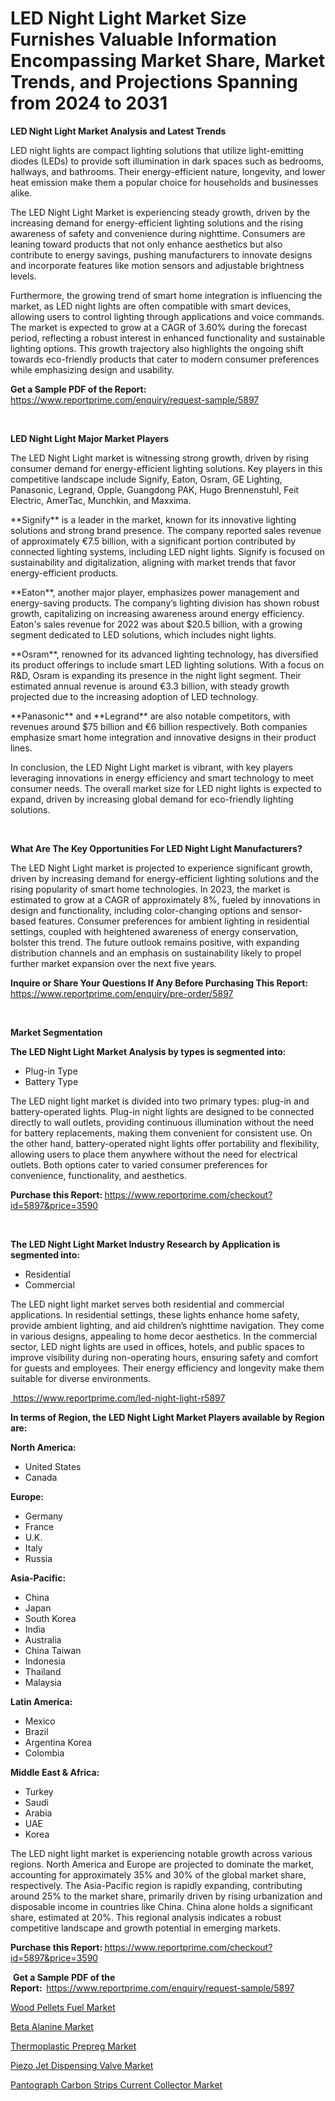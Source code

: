 <p><h1>LED Night Light Market Size Furnishes Valuable Information Encompassing Market Share, Market Trends, and Projections Spanning from 2024 to 2031</h1></p><p><strong>LED Night Light Market Analysis and Latest Trends</strong></p>
<p><p>LED night lights are compact lighting solutions that utilize light-emitting diodes (LEDs) to provide soft illumination in dark spaces such as bedrooms, hallways, and bathrooms. Their energy-efficient nature, longevity, and lower heat emission make them a popular choice for households and businesses alike. </p><p>The LED Night Light Market is experiencing steady growth, driven by the increasing demand for energy-efficient lighting solutions and the rising awareness of safety and convenience during nighttime. Consumers are leaning toward products that not only enhance aesthetics but also contribute to energy savings, pushing manufacturers to innovate designs and incorporate features like motion sensors and adjustable brightness levels. </p><p>Furthermore, the growing trend of smart home integration is influencing the market, as LED night lights are often compatible with smart devices, allowing users to control lighting through applications and voice commands. The market is expected to grow at a CAGR of 3.60% during the forecast period, reflecting a robust interest in enhanced functionality and sustainable lighting options. This growth trajectory also highlights the ongoing shift towards eco-friendly products that cater to modern consumer preferences while emphasizing design and usability.</p></p>
<p><strong>Get a Sample PDF of the Report:&nbsp;</strong> <a href="https://www.reportprime.com/enquiry/request-sample/5897">https://www.reportprime.com/enquiry/request-sample/5897</a></p>
<p>&nbsp;</p>
<p><strong>LED Night Light Major Market Players</strong></p>
<p><p>The LED Night Light market is witnessing strong growth, driven by rising consumer demand for energy-efficient lighting solutions. Key players in this competitive landscape include Signify, Eaton, Osram, GE Lighting, Panasonic, Legrand, Opple, Guangdong PAK, Hugo Brennenstuhl, Feit Electric, AmerTac, Munchkin, and Maxxima.</p><p>**Signify** is a leader in the market, known for its innovative lighting solutions and strong brand presence. The company reported sales revenue of approximately €7.5 billion, with a significant portion contributed by connected lighting systems, including LED night lights. Signify is focused on sustainability and digitalization, aligning with market trends that favor energy-efficient products.</p><p>**Eaton**, another major player, emphasizes power management and energy-saving products. The company’s lighting division has shown robust growth, capitalizing on increasing awareness around energy efficiency. Eaton's sales revenue for 2022 was about $20.5 billion, with a growing segment dedicated to LED solutions, which includes night lights.</p><p>**Osram**, renowned for its advanced lighting technology, has diversified its product offerings to include smart LED lighting solutions. With a focus on R&D, Osram is expanding its presence in the night light segment. Their estimated annual revenue is around €3.3 billion, with steady growth projected due to the increasing adoption of LED technology.</p><p>**Panasonic** and **Legrand** are also notable competitors, with revenues around $75 billion and €6 billion respectively. Both companies emphasize smart home integration and innovative designs in their product lines.</p><p>In conclusion, the LED Night Light market is vibrant, with key players leveraging innovations in energy efficiency and smart technology to meet consumer needs. The overall market size for LED night lights is expected to expand, driven by increasing global demand for eco-friendly lighting solutions.</p></p>
<p>&nbsp;</p>
<p><strong>What Are The Key Opportunities For LED Night Light Manufacturers?</strong></p>
<p><p>The LED Night Light market is projected to experience significant growth, driven by increasing demand for energy-efficient lighting solutions and the rising popularity of smart home technologies. In 2023, the market is estimated to grow at a CAGR of approximately 8%, fueled by innovations in design and functionality, including color-changing options and sensor-based features. Consumer preferences for ambient lighting in residential settings, coupled with heightened awareness of energy conservation, bolster this trend. The future outlook remains positive, with expanding distribution channels and an emphasis on sustainability likely to propel further market expansion over the next five years.</p></p>
<p><strong>Inquire or Share Your Questions If Any Before Purchasing This Report:</strong> <a href="https://www.reportprime.com/enquiry/pre-order/5897">https://www.reportprime.com/enquiry/pre-order/5897</a></p>
<p>&nbsp;</p>
<p><strong>Market Segmentation</strong></p>
<p><strong>The LED Night Light Market Analysis by types is segmented into:</strong></p>
<p><ul><li>Plug-in Type</li><li>Battery Type</li></ul></p>
<p><p>The LED night light market is divided into two primary types: plug-in and battery-operated lights. Plug-in night lights are designed to be connected directly to wall outlets, providing continuous illumination without the need for battery replacements, making them convenient for consistent use. On the other hand, battery-operated night lights offer portability and flexibility, allowing users to place them anywhere without the need for electrical outlets. Both options cater to varied consumer preferences for convenience, functionality, and aesthetics.</p></p>
<p><strong>Purchase this Report:&nbsp;</strong><a href="https://www.reportprime.com/checkout?id=5897&price=3590">https://www.reportprime.com/checkout?id=5897&price=3590</a></p>
<p>&nbsp;</p>
<p><strong>The LED Night Light Market Industry Research by Application is segmented into:</strong></p>
<p><ul><li>Residential</li><li>Commercial</li></ul></p>
<p><p>The LED night light market serves both residential and commercial applications. In residential settings, these lights enhance home safety, provide ambient lighting, and aid children’s nighttime navigation. They come in various designs, appealing to home decor aesthetics. In the commercial sector, LED night lights are used in offices, hotels, and public spaces to improve visibility during non-operating hours, ensuring safety and comfort for guests and employees. Their energy efficiency and longevity make them suitable for diverse environments.</p></p>
<p><a href="https://www.reportprime.com/led-night-light-r5897">&nbsp;https://www.reportprime.com/led-night-light-r5897</a></p>
<p><strong>In terms of Region, the LED Night Light Market Players available by Region are:</strong></p>
<p>
    <p> <strong> North America: </strong>
        <ul>
            <li>United States</li>
            <li>Canada</li>
        </ul>
        </p> 
    <p> <strong> Europe: </strong>
        <ul>
            <li>Germany</li>
            <li>France</li>
            <li>U.K.</li>
            <li>Italy</li>
            <li>Russia</li>
        </ul>
        </p> 
    <p> <strong> Asia-Pacific: </strong>
        <ul>
            <li>China</li>
            <li>Japan</li>
            <li>South Korea</li>
            <li>India</li>
            <li>Australia</li>
            <li>China Taiwan</li>
            <li>Indonesia</li>
            <li>Thailand</li>
            <li>Malaysia</li>
        </ul>
        </p> 
    <p> <strong> Latin America: </strong>
        <ul>
            <li>Mexico</li>
            <li>Brazil</li>
            <li>Argentina Korea</li>
            <li>Colombia</li>
        </ul>
        </p> 
    <p> <strong> Middle East & Africa: </strong>
        <ul>
            <li>Turkey</li>
            <li>Saudi</li>
            <li>Arabia</li>
            <li>UAE</li>
            <li>Korea</li>
        </ul>
    </p>
    </p>
<p><p>The LED night light market is experiencing notable growth across various regions. North America and Europe are projected to dominate the market, accounting for approximately 35% and 30% of the global market share, respectively. The Asia-Pacific region is rapidly expanding, contributing around 25% to the market share, primarily driven by rising urbanization and disposable income in countries like China. China alone holds a significant share, estimated at 20%. This regional analysis indicates a robust competitive landscape and growth potential in emerging markets.</p></p>
<p><strong>Purchase this Report: </strong><a href="https://www.reportprime.com/checkout?id=5897&price=3590">https://www.reportprime.com/checkout?id=5897&price=3590</a></p>
<p>&nbsp;<strong>Get a Sample PDF of the Report:&nbsp;&nbsp;</strong><a href="https://www.reportprime.com/enquiry/request-sample/5897">https://www.reportprime.com/enquiry/request-sample/5897</a></p>
<p><strong></strong></p>
<p><p><a href="https://medium.com/@marisolking1/driving-factors-behind-the-wood-pellets-fuel-market-trends-applications-and-regional-market-19412178979f">Wood Pellets Fuel Market</a></p><p><a href="https://medium.com/@kirstencharrison82024/strategic-market-insights-into-the-global-beta-alanine-market-2024-2031-7b85530f7bc7">Beta Alanine Market</a></p><p><a href="https://www.linkedin.com/pulse/thermoplastic-prepreg-market-size-growth-trends-statistics-2c6ie?trackingId=5ZscvOAJQs2Iz8ZCKqwc8g%3D%3D">Thermoplastic Prepreg Market</a></p><p><a href="https://issuu.com/reportprime-2/docs/piezo-jet-dispensing-valve-market-s_798684e1035bb8">Piezo Jet Dispensing Valve Market</a></p><p><a href="https://issuu.com/reportprime-2/docs/pantograph-carbon-strips-current-co_694a2ec4a5300d">Pantograph Carbon Strips Current Collector Market</a></p></p>